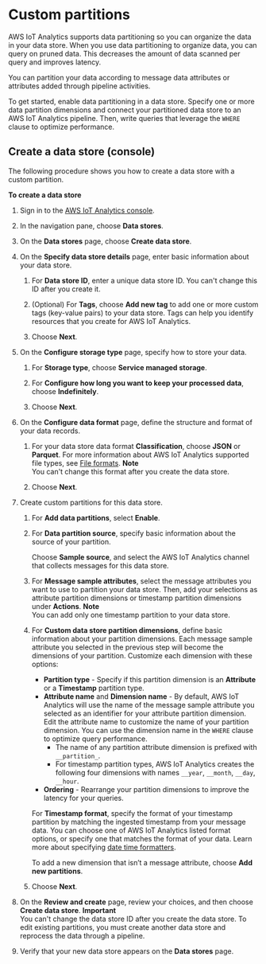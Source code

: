 # Custom partitions<a name="custom-partitioning"></a>

AWS IoT Analytics supports data partitioning so you can organize the data in your data store\. When you use data partitioning to organize data, you can query on pruned data\. This decreases the amount of data scanned per query and improves latency\.

 You can partition your data according to message data attributes or attributes added through pipeline activities\.

To get started, enable data partitioning in a data store\. Specify one or more data partition dimensions and connect your partitioned data store to an AWS IoT Analytics pipeline\. Then, write queries that leverage the `WHERE` clause to optimize performance\.

## Create a data store \(console\)<a name="create-datastore-console"></a>

The following procedure shows you how to create a data store with a custom partition\.

**To create a data store**

1. Sign in to the [AWS IoT Analytics console](https://console.aws.amazon.com/iotanalytics/)\.

1. In the navigation pane, choose **Data stores**\.

1. On the **Data stores** page, choose **Create data store**\.

1. On the **Specify data store details** page, enter basic information about your data store\.

   1. For **Data store ID**, enter a unique data store ID\. You can't change this ID after you create it\.

   1. \(Optional\) For **Tags**, choose **Add new tag** to add one or more custom tags \(key\-value pairs\) to your data store\. Tags can help you identify resources that you create for AWS IoT Analytics\.

   1. Choose **Next**\.

1. On the **Configure storage type** page, specify how to store your data\.

   1. For **Storage type**, choose **Service managed storage**\. 

   1. For **Configure how long you want to keep your processed data**, choose **Indefinitely**\.

   1. Choose **Next**\.

1. On the **Configure data format** page, define the structure and format of your data records\.

   1. For your data store data format **Classification**, choose **JSON** or **Parquet**\. For more information about AWS IoT Analytics supported file types, see [File formats](iotanalytics-schema.md)\.
**Note**  
You can't change this format after you create the data store\.

   1. Choose **Next**\.

1. Create custom partitions for this data store\.

   1. For **Add data partitions**, select **Enable**\.

   1. For **Data partition source**, specify basic information about the source of your partition\.

       Choose **Sample source**, and select the AWS IoT Analytics channel that collects messages for this data store\.

   1. For **Message sample attributes**, select the message attributes you want to use to partition your data store\. Then, add your selections as attribute partition dimensions or timestamp partition dimensions under **Actions**\.
**Note**  
You can add only one timestamp partition to your data store\.

   1. For **Custom data store partition dimensions**, define basic information about your partition dimensions\. Each message sample attribute you selected in the previous step will become the dimensions of your partition\. Customize each dimension with these options:
      + **Partition type** \- Specify if this partition dimension is an **Attribute** or a **Timestamp** partition type\.
      + **Attribute name** and **Dimension name** \- By default, AWS IoT Analytics will use the name of the message sample attribute you selected as an identifier for your attribute partition dimension\. Edit the attribute name to customize the name of your partition dimension\. You can use the dimension name in the `WHERE` clause to optimize query performance\.
        + The name of any partition attribute dimension is prefixed with `__partition_`\.
        + For timestamp partition types, AWS IoT Analytics creates the following four dimensions with names `__year`, `__month`, `__day`, `__hour`\. 
      + **Ordering** \- Rearrange your partition dimensions to improve the latency for your queries\.

      For **Timestamp format**, specify the format of your timestamp partition by matching the ingested timestamp from your message data\. You can choose one of AWS IoT Analytics listed format options, or specify one that matches the format of your data\. Learn more about specifying [date time formatters]( https://docs.oracle.com/en/java/javase/11/docs/api/java.base/java/time/format/DateTimeFormatter.html)\. 

      To add a new dimension that isn’t a message attribute, choose **Add new partitions**\. 

   1. Choose **Next**\.

1. On the **Review and create** page, review your choices, and then choose **Create data store**\.
**Important**  
You can't change the data store ID after you create the data store\.
To edit existing partitions, you must create another data store and reprocess the data through a pipeline\.

1. Verify that your new data store appears on the **Data stores** page\.